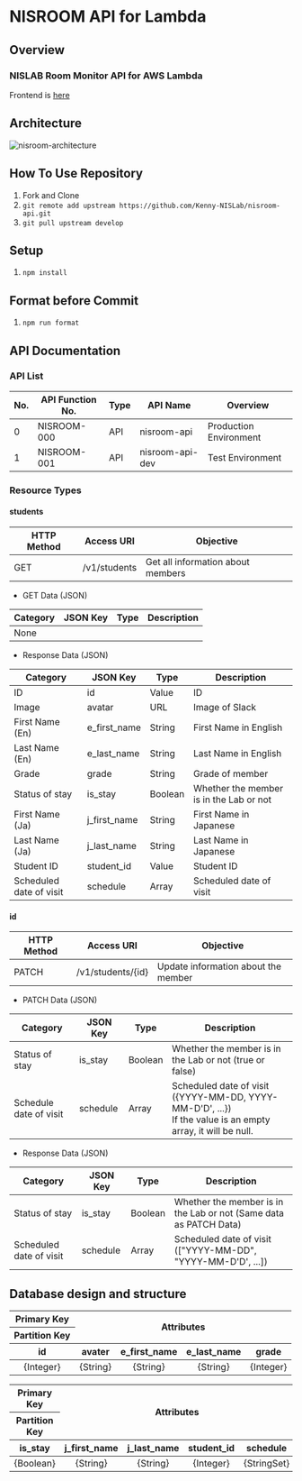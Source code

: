 # NISROOM API for Lambda

## Overview

### NISLAB Room Monitor API for AWS Lambda

Frontend is [here](https://github.com/Kenny-NISLab/nisroom)

## Architecture

![nisroom-architecture](https://user-images.githubusercontent.com/49851726/116494988-07617b80-a8dd-11eb-9c49-bb7cda1e2eb3.png)

## How To Use Repository

1. Fork and Clone
2. `git remote add upstream https://github.com/Kenny-NISLab/nisroom-api.git`
3. `git pull upstream develop`

## Setup

1. `npm install`

## Format before Commit

1. `npm run format`

## API Documentation

### API List

| No. | API Function No. | Type | API Name        | Overview               |
| --- | ---------------- | ---- | --------------- | ---------------------- |
| 0   | NISROOM-000      | API  | nisroom-api     | Production Environment |
| 1   | NISROOM-001      | API  | nisroom-api-dev | Test Environment       |

### Resource Types

#### students

| HTTP Method | Access URI   | Objective                         |
| ----------- | ------------ | --------------------------------- |
| GET         | /v1/students | Get all information about members |

- GET Data (JSON)

| Category | JSON Key | Type | Description |
| -------- | -------- | ---- | ----------- |
| None     |          |      |             |

- Response Data (JSON)

| Category                | JSON Key     | Type    | Description                             |
| ----------------------- | ------------ | ------- | --------------------------------------- |
| ID                      | id           | Value   | ID                                      |
| Image                   | avatar       | URL     | Image of Slack                          |
| First Name (En)         | e_first_name | String  | First Name in English                   |
| Last Name (En)          | e_last_name  | String  | Last Name in English                    |
| Grade                   | grade        | String  | Grade of member                         |
| Status of stay          | is_stay      | Boolean | Whether the member is in the Lab or not |
| First Name (Ja)         | j_first_name | String  | First Name in Japanese                  |
| Last Name (Ja)          | j_last_name  | String  | Last Name in Japanese                   |
| Student ID              | student_id   | Value   | Student ID                              |
| Scheduled date of visit | schedule     | Array   | Scheduled date of visit                 |

#### id

| HTTP Method | Access URI        | Objective                           |
| ----------- | ----------------- | ----------------------------------- |
| PATCH       | /v1/students/{id} | Update information about the member |

- PATCH Data (JSON)

| Category               | JSON Key | Type    | Description                                                                                                   |
| ---------------------- | -------- | ------- | ------------------------------------------------------------------------------------------------------------- |
| Status of stay         | is_stay  | Boolean | Whether the member is in the Lab or not (true or false)                                                       |
| Schedule date of visit | schedule | Array   | Scheduled date of visit ({YYYY-MM-DD, YYYY-MM-D'D', ...})<br>If the value is an empty array, it will be null. |

- Response Data (JSON)

| Category                | JSON Key | Type    | Description                                                       |
| ----------------------- | -------- | ------- | ----------------------------------------------------------------- |
| Status of stay          | is_stay  | Boolean | Whether the member is in the Lab or not (Same data as PATCH Data) |
| Scheduled date of visit | schedule | Array   | Scheduled date of visit (["YYYY-MM-DD", "YYYY-MM-D'D', ...])      |

## Database design and structure

<table>
<thead>
<tr>
<th scope="col">Primary Key</th>
<th align="center" scope="col" rowspan="2" colspan="9">Attributes</th>
</tr>
<tr>
<th scope="col">Partition Key</th>
</tr>
<tr>
<th align="center" scope="col">id</th>
<th align="center" scope="col">avater</th>
<th align="center" scope="col">e_first_name</th>
<th align="center" scope="col">e_last_name</th>
<th align="center" scope="col">grade</th>
</tr>
</thead>
<tbody>
<tr>
<td align="center">{Integer}</td>
<td align="center">{String}</td>
<td align="center">{String}</td>
<td align="center">{String}</td>
<td align="center">{Integer}</td>
</tr>
</tbody>
</table>

<table>
<thead>
<tr>
<th scope="col">Primary Key</th>
<th align="center" scope="col" rowspan="2" colspan="9">Attributes</th>
</tr>
<tr>
<th scope="col">Partition Key</th>
</tr>
<tr>
<th align="center" scope="col">is_stay</th>
<th align="center" scope="col">j_first_name</th>
<th align="center" scope="col">j_last_name</th>
<th align="center" scope="col">student_id</th>
<th align="center" scope="col">schedule</th>
</tr>
</thead>
<tbody>
<tr>
<td align="center">{Boolean}</td>
<td align="center">{String}</td>
<td align="center">{String}</td>
<td align="center">{Integer}</td>
<td align="center">{StringSet}</td>
</tr>
</tbody>
</table>
